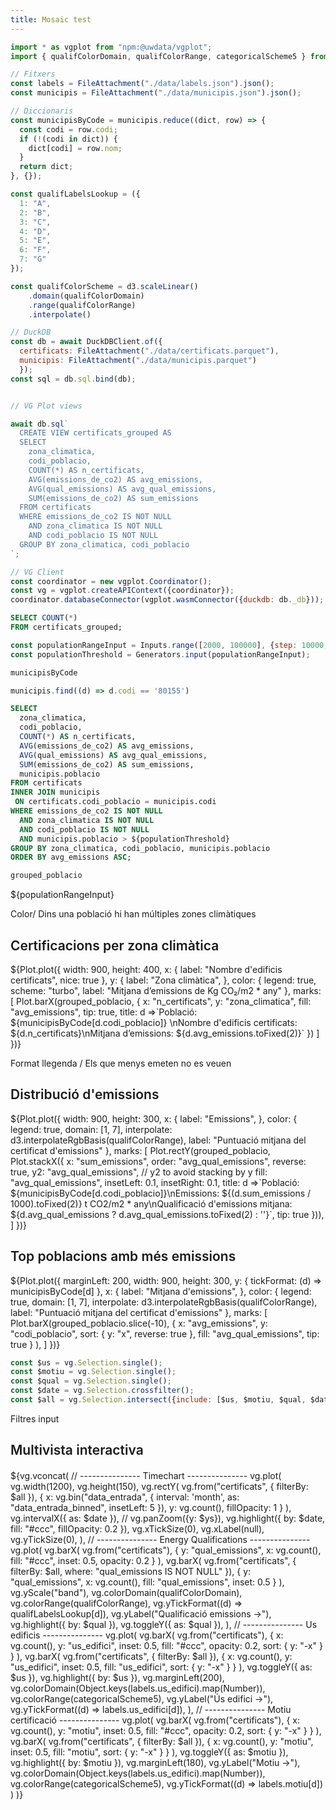 ```yaml
---
title: Mosaic test
---
```


```js
import * as vgplot from "npm:@uwdata/vgplot";
import { qualifColorDomain, qualifColorRange, categoricalScheme5 } from './components/colors.js';

// Fitxers 
const labels = FileAttachment("./data/labels.json").json();
const municipis = FileAttachment("./data/municipis.json").json();
```

```js
// Diccionaris 
const municipisByCode = municipis.reduce((dict, row) => {
  const codi = row.codi; 
  if (!(codi in dict)) {
    dict[codi] = row.nom;
  }
  return dict;
}, {});

const qualifLabelsLookup = ({
  1: "A",
  2: "B",
  3: "C",
  4: "D",
  5: "E",
  6: "F",
  7: "G"
});

const qualifColorScheme = d3.scaleLinear()
    .domain(qualifColorDomain)
    .range(qualifColorRange)
    .interpolate()

// DuckDB
const db = await DuckDBClient.of({
  certificats: FileAttachment("./data/certificats.parquet"),
  municipis: FileAttachment("./data/municipis.parquet")
  });
const sql = db.sql.bind(db);


// VG Plot views

await db.sql`
  CREATE VIEW certificats_grouped AS
  SELECT
    zona_climatica,
    codi_poblacio,
    COUNT(*) AS n_certificats,
    AVG(emissions_de_co2) AS avg_emissions,
    AVG(qual_emissions) AS avg_qual_emissions,
    SUM(emissions_de_co2) AS sum_emissions
  FROM certificats
  WHERE emissions_de_co2 IS NOT NULL
    AND zona_climatica IS NOT NULL
    AND codi_poblacio IS NOT NULL
  GROUP BY zona_climatica, codi_poblacio
`;

// VG Client 
const coordinator = new vgplot.Coordinator();
const vg = vgplot.createAPIContext({coordinator});
coordinator.databaseConnector(vgplot.wasmConnector({duckdb: db._db}));
```

```sql
SELECT COUNT(*)
FROM certificats_grouped;
```

```js
const populationRangeInput = Inputs.range([2000, 100000], {step: 10000, label: "Població mínima"});
const populationThreshold = Generators.input(populationRangeInput);
```

```js
municipisByCode
```

```js
municipis.find((d) => d.codi == '80155')
```

```sql id=grouped_poblacio display
SELECT
  zona_climatica,
  codi_poblacio,
  COUNT(*) AS n_certificats,
  AVG(emissions_de_co2) AS avg_emissions,
  AVG(qual_emissions) AS avg_qual_emissions,
  SUM(emissions_de_co2) AS sum_emissions,
  municipis.poblacio
FROM certificats
INNER JOIN municipis
 ON certificats.codi_poblacio = municipis.codi
WHERE emissions_de_co2 IS NOT NULL
  AND zona_climatica IS NOT NULL
  AND codi_poblacio IS NOT NULL
  AND municipis.poblacio > ${populationThreshold}
GROUP BY zona_climatica, codi_poblacio, municipis.poblacio
ORDER BY avg_emissions ASC;
```


```js
grouped_poblacio
```

${populationRangeInput}
<div class="card">
<p> Color/ Dins una població hi han múltiples zones climàtiques </p>
  <h2 style="font-weight: 600"> Certificacions per zona climàtica </h2>
    ${Plot.plot({
      width: 900,
      height: 400,
      x: {
        label: "Nombre d'edificis certificats",
        nice: true
      },
      y: {
        label: "Zona climàtica",
      },
      color: {
        legend: true,
        scheme: "turbo",
        label: "Mitjana d’emissions de Kg CO₂/m2 * any"
      },
      marks: [
        Plot.barX(grouped_poblacio, {
          x: "n_certificats",
          y: "zona_climatica",
          fill: "avg_emissions",
          tip: true,
          title: d =>`Població: ${municipisByCode[d.codi_poblacio]} \nNombre d'edificis certificats: ${d.n_certificats}\nMitjana d’emissions: ${d.avg_emissions.toFixed(2)}`
        })
      ]
    })}
</div>

<div class="card">
  <p> Format llegenda / Els que menys emeten no es veuen </p>
  <h2 style="font-weight: 600"> Distribució d'emissions </h2>
    ${Plot.plot({
      width: 900,
      height: 300,
      x: {
        label: "Emissions",
      },
      color: {
        legend: true,
        domain: [1, 7],
        interpolate: d3.interpolateRgbBasis(qualifColorRange),
        label: "Puntuació mitjana del certificat d'emissions"
      },
      marks: [
        Plot.rectY(grouped_poblacio, Plot.stackX({
          x: "sum_emissions",
          order: "avg_qual_emissions",
          reverse: true,
          y2: "avg_qual_emissions", // y2 to avoid stacking by y
          fill: "avg_qual_emissions",
          insetLeft: 0.1,
          insetRight: 0.1,
          title: d =>`Població: ${municipisByCode[d.codi_poblacio]}\nEmissions: ${(d.sum_emissions / 1000).toFixed(2)} t CO2/m2 * any\nQualificació d'emissions mitjana: ${d.avg_qual_emissions ? d.avg_qual_emissions.toFixed(2) : ''}`,
          tip: true
        })),
      ]
    })}
</div>

<div class="card">
  <p> </p>
  <h2 style="font-weight: 600"> Top poblacions amb més emissions </h2>
    ${Plot.plot({
      marginLeft: 200,
      width: 900,
      height: 300,
      y: {
        tickFormat: (d) => municipisByCode[d]
      },
      x: {
        label: "Mitjana d'emissions",
      },
      color: {
        legend: true,
        domain: [1, 7],
        interpolate: d3.interpolateRgbBasis(qualifColorRange),
        label: "Puntuació mitjana del certificat d'emissions"
      },
      marks: [
        Plot.barX(grouped_poblacio.slice(-10), {
          x: "avg_emissions",
          y: "codi_poblacio",
          sort: {
            y: "x",
            reverse: true
          },
          fill: "avg_qual_emissions",
          tip: true
          }
        ),
      ]
    })}
</div>

<!-- Multi view -->

```js
const $us = vg.Selection.single();
const $motiu = vg.Selection.single();
const $qual = vg.Selection.single();
const $date = vg.Selection.crossfilter();
const $all = vg.Selection.intersect({include: [$us, $motiu, $qual, $date], cross: true});
```
<div class="card">
  <p> Filtres input </p>
  <h2 style="margin-bottom: 20px; font-weight: 600"> Multivista interactiva </h2>
  ${vg.vconcat(
  // --------------- Timechart --------------- 
  vg.plot(
    vg.width(1200),
    vg.height(150),
    vg.rectY(
      vg.from("certificats", {
        filterBy: $all
      }), {
        x: vg.bin("data_entrada", {
          interval: 'month',
          as: "data_entrada_binned",
          insetLeft: 5
        }),
        y: vg.count(),
        fillOpacity: 1
      }
    ),
    vg.intervalX({
      as: $date
    }),
    // vg.panZoom({y: $ys}),
    vg.highlight({
      by: $date,
      fill: "#ccc",
      fillOpacity: 0.2
    }),
    vg.xTickSize(0),
    vg.xLabel(null),
    vg.yTickSize(0),
  ),
  // --------------- Energy Qualifications --------------- 
  vg.plot(
    vg.barX(
      vg.from("certificats"), {
        y: "qual_emissions",
        x: vg.count(),
        fill: "#ccc",
        inset: 0.5,
        opacity: 0.2
      }
    ),
    vg.barX(
      vg.from("certificats", {
        filterBy: $all,
        where: "qual_emissions IS NOT NULL"
      }), {
        y: "qual_emissions",
        x: vg.count(),
        fill: "qual_emissions",
        inset: 0.5
      }
    ),
    vg.yScale("band"),
    vg.colorDomain(qualifColorDomain),
    vg.colorRange(qualifColorRange),
    vg.yTickFormat((d) => qualifLabelsLookup[d]),
    vg.yLabel("Qualificació emissions →"),
    vg.highlight({
      by: $qual
    }),
    vg.toggleY({
      as: $qual
    }),
  ),
  // --------------- Us edificis --------------- 
  vg.plot(
    vg.barX(
      vg.from("certificats"), {
        x: vg.count(),
        y: "us_edifici",
        inset: 0.5,
        fill: "#ccc",
        opacity: 0.2,
        sort: {
          y: "-x"
        }
      }
    ),
    vg.barX(
      vg.from("certificats", {
        filterBy: $all
      }), {
        x: vg.count(),
        y: "us_edifici",
        inset: 0.5,
        fill: "us_edifici",
        sort: {
          y: "-x"
        }
      }
    ),
    vg.toggleY({
      as: $us
    }),
    vg.highlight({
      by: $us
    }),
    vg.marginLeft(200),
    vg.colorDomain(Object.keys(labels.us_edifici).map(Number)),
    vg.colorRange(categoricalScheme5),
    vg.yLabel("Ús edifici →"),
    vg.yTickFormat((d) => labels.us_edifici[d]),
  ),
  // --------------- Motiu certificació --------------- 
  vg.plot(
    vg.barX(
      vg.from("certificats"), {
        x: vg.count(),
        y: "motiu",
        inset: 0.5,
        fill: "#ccc",
        opacity: 0.2,
        sort: {
          y: "-x"
        }
      }
    ),
    vg.barX(
      vg.from("certificats", {
        filterBy: $all
      }), {
        x: vg.count(),
        y: "motiu",
        inset: 0.5,
        fill: "motiu",
        sort: {
          y: "-x"
        }
      }
    ),
    vg.toggleY({
      as: $motiu
    }),
    vg.highlight({
      by: $motiu
    }),
    vg.marginLeft(180),
    vg.yLabel("Motiu →"),
    vg.colorDomain(Object.keys(labels.us_edifici).map(Number)),
    vg.colorRange(categoricalScheme5),
    vg.yTickFormat((d) => labels.motiu[d])
  )
)}
</div>
